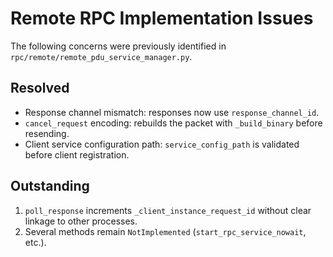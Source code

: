 # Remote RPC Implementation Issues

The following concerns were previously identified in `rpc/remote/remote_pdu_service_manager.py`.

## Resolved
- Response channel mismatch: responses now use `response_channel_id`.
- `cancel_request` encoding: rebuilds the packet with `_build_binary` before resending.
- Client service configuration path: `service_config_path` is validated before client registration.

## Outstanding
1. `poll_response` increments `_client_instance_request_id` without clear linkage to other processes.
2. Several methods remain `NotImplemented` (`start_rpc_service_nowait`, etc.).

